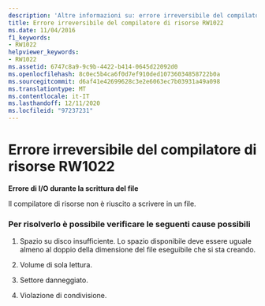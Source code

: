 ```yaml
---
description: 'Altre informazioni su: errore irreversibile del compilatore di risorse risorse RW1022'
title: Errore irreversibile del compilatore di risorse RW1022
ms.date: 11/04/2016
f1_keywords:
- RW1022
helpviewer_keywords:
- RW1022
ms.assetid: 6747c8a9-9c9b-4422-b414-0645d22092d0
ms.openlocfilehash: 8c0ec5b4ca6f0d7ef910ded10736034858722b0a
ms.sourcegitcommit: d6af41e42699628c3e2e6063ec7b03931a49a098
ms.translationtype: MT
ms.contentlocale: it-IT
ms.lasthandoff: 12/11/2020
ms.locfileid: "97237231"
---
```

# <a name="resource-compiler-fatal-error-rw1022"></a>Errore irreversibile del compilatore di risorse RW1022

**Errore di I/O durante la scrittura del file**

Il compilatore di risorse non è riuscito a scrivere in un file.

### <a name="to-fix-by-checking-the-following-possible-causes"></a>Per risolverlo è possibile verificare le seguenti cause possibili

1. Spazio su disco insufficiente. Lo spazio disponibile deve essere uguale almeno al doppio della dimensione del file eseguibile che si sta creando.

1. Volume di sola lettura.

1. Settore danneggiato.

1. Violazione di condivisione.
